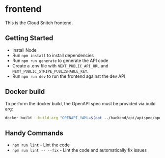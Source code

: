 # frontend

This is the Cloud Snitch frontend.

## Getting Started

- Install Node
- Run `npm install` to install dependencies
- Run `npm run generate` to generate the API code
- Create a .env file with `NEXT_PUBLIC_API_URL` and `NEXT_PUBLIC_STRIPE_PUBLISHABLE_KEY`.
- Run `npm run dev` to run the frontend against the dev API

## Docker build

To perform the docker build, the OpenAPI spec must be provided via build arg:

```bash
docker build --build-arg "OPENAPI_YAML=$(cat ../backend/api/apispec/openapi.yaml)" -t cloud-snitch-frontend .
```

## Handy Commands

- `npm run lint` - Lint the code
- `npm run lint -- --fix` - Lint the code and automatically fix issues
